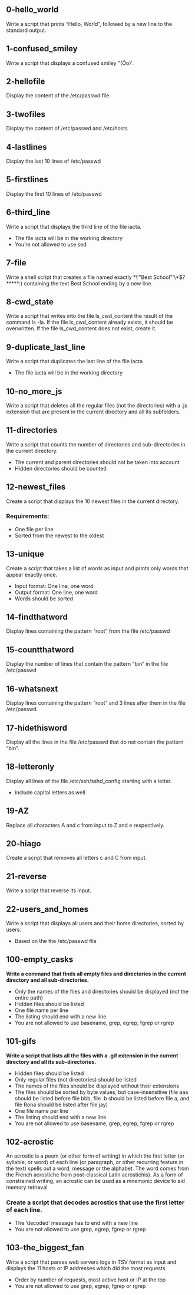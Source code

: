 ## 0-hello_world
Write a script that prints “Hello, World”, followed by a new line to the standard output.

## 1-confused_smiley
Write a script that displays a confused smiley "(Ôo)'.

## 2-hellofile
Display the content of the /etc/passwd file.

## 3-twofiles
Display the content of /etc/passwd and /etc/hosts

## 4-lastlines
Display the last 10 lines of /etc/passwd

## 5-firstlines
Display the first 10 lines of /etc/passwd

## 6-third_line
Write a script that displays the third line of the file iacta.

+ The file iacta will be in the working directory
+ You’re not allowed to use sed

## 7-file
Write a shell script that creates a file named exactly \*\\'"Best School"\'\\*$\?\*\*\*\*\*:) containing the text Best School ending by a new line.

## 8-cwd_state
Write a script that writes into the file ls_cwd_content the result of the command ls -la. If the file ls_cwd_content already exists, it should be overwritten. If the file ls_cwd_content does not exist, create it.

## 9-duplicate_last_line
Write a script that duplicates the last line of the file iacta

+ The file iacta will be in the working directory

## 10-no_more_js
Write a script that deletes all the regular files (not the directories) with a .js extension that are present in the current directory and all its subfolders.

## 11-directories
Write a script that counts the number of directories and sub-directories in the current directory.

+ The current and parent directories should not be taken into account
+ Hidden directories should be counted

## 12-newest_files
Create a script that displays the 10 newest files in the current directory.

### Requirements:
+ One file per line
+ Sorted from the newest to the oldest

## 13-unique
Create a script that takes a list of words as input and prints only words that appear exactly once.

+ Input format: One line, one word
+ Output format: One line, one word
+ Words should be sorted

## 14-findthatword
Display lines containing the pattern “root” from the file /etc/passwd

## 15-countthatword
Display the number of lines that contain the pattern “bin” in the file /etc/passwd

## 16-whatsnext
Display lines containing the pattern “root” and 3 lines after them in the file /etc/passwd.

## 17-hidethisword
Display all the lines in the file /etc/passwd that do not contain the pattern “bin”.

## 18-letteronly
Display all lines of the file /etc/ssh/sshd_config starting with a letter.

+ include capital letters as well

## 19-AZ
Replace all characters A and c from input to Z and e respectively.

## 20-hiago
Create a script that removes all letters c and C from input.

## 21-reverse
Write a script that reverse its input.

## 22-users_and_homes
Write a script that displays all users and their home directories, sorted by users.

+ Based on the the /etc/passwd file

## 100-empty_casks
**Write a command that finds all empty files and directories in the current directory and all sub-directories.**

+ Only the names of the files and directories should be displayed (not the entire path)
+ Hidden files should be listed
+ One file name per line
+ The listing should end with a new line
+ You are not allowed to use basename, grep, egrep, fgrep or rgrep

## 101-gifs
**Write a script that lists all the files with a .gif extension in the current directory and all its sub-directories.**

+ Hidden files should be listed
+ Only regular files (not directories) should be listed
+ The names of the files should be displayed without their extensions
+ The files should be sorted by byte values, but case-insensitive (file aaa should be listed before file bbb, file .b should be listed 
  before file a, and file Rona should be listed after file jay)
+ One file name per line
+ The listing should end with a new line
+ You are not allowed to use basename, grep, egrep, fgrep or rgrep

## 102-acrostic
An acrostic is a poem (or other form of writing) in which the first letter (or syllable, or word) of each line (or paragraph, or other recurring feature in the text) spells out a word, message or the alphabet. The word comes from the French acrostiche from post-classical Latin acrostichis). As a form of constrained writing, an acrostic can be used as a mnemonic device to aid memory retrieval

### Create a script that decodes acrostics that use the first letter of each line.

+ The ‘decoded’ message has to end with a new line
+ You are not allowed to use grep, egrep, fgrep or rgrep

## 103-the_biggest_fan
Write a script that parses web servers logs in TSV format as input and displays the 11 hosts or IP addresses which did the most requests.

+ Order by number of requests, most active host or IP at the top
+ You are not allowed to use grep, egrep, fgrep or rgrep
